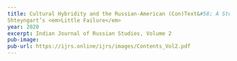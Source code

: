 ```yaml
---
title: Cultural Hybridity and the Russian-American (Con)Text&#58; A Study of Gary
Shteyngart’s <em>Little Failure</em> 
year: 2020
excerpt: Indian Journal of Russian Studies, Volume 2
pub-image: 
pub-url: https://ijrs.online/ijrs/images/Contents_Vol2.pdf
---
```

